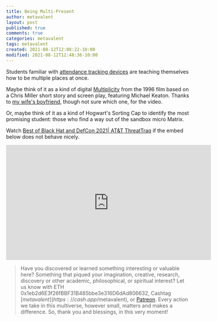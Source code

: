 ```yaml
---
title: Being Multi-Present
author: metavalent
layout: post
published: true
comments: true
categories: metavalent
tags: metavalent
created: 2021-08-12T12:08:22-10:00
modified: 2021-08-12T12:48:36-10:00
---
```


Students familiar with [attendance tracking devices](https://trackimo.com/tracking-students-location/) are teaching themselves how to be multiple places at once.

Maybe think of it as a kind of digital [Multiplicity](https://youtu.be/1BvbvYnzSbg) from the 1996 film based on a Chris Miller short story and screen play, featuring Michael Keaton. Thanks to [my wife's boyfriend](https://m.youtube.com/channel/UCb28VOZmbk7ykyJjhfUy_sA), though not sure which one, for the video.

Or, maybe think of it as a kind of Hogwart's Sorting Cap to identify the most promising student: those who find a way out of the sandbox micro Matrix.

Watch [Best of Black Hat and DefCon 2021| AT&T ThreatTraq](https://youtu.be/tsmUcaHxQlk) if the embed below does not behave nicely. 

<div class="embed-container"><iframe loading="lazy" width="560" height="315" src="https://www.youtube.com/embed/tsmUcaHxQlk" title="YouTube video player" frameborder="0" allow="accelerometer; autoplay; clipboard-write; encrypted-media; gyroscope; picture-in-picture" allowfullscreen></iframe></div>

> Have you discovered or learned something interesting or valuable here? Something that piqued your imagination, creative, research, discovery or other academic, philosophical, or spiritual interest? Let us know with ETH 0x1eb2d6E3f26fBBF31B485bbe3e316D6dAd806632, Cashtag [$metavalent](https://cash.app/$metavalent), or [Patreon](https://patreon.com/metavalent). Every action we take in this multiverse, however small, matters and makes a difference. So, thank you and blessings, in this very moment!

